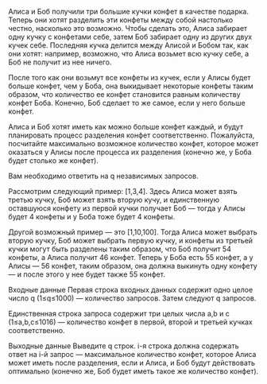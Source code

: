 ﻿Алиса и Боб получили три большие кучки конфет в качестве подарка. Теперь они хотят разделить эти конфеты между собой настолько честно, насколько это возможно. Чтобы сделать это, Алиса забирает одну кучку с конфетами себе, затем Боб забирает одну из других двух кучек себе. Последняя кучка делится между Алисой и Бобом так, как они хотят: например, возможно, что Алиса возьмет всю кучку себе, а Боб не получит из нее ничего.

После того как они возьмут все конфеты из кучек, если у Алисы будет больше конфет, чем у Боба, она выкидывает некоторые конфеты таким образом, что количество ее конфет становится равным количеству конфет Боба. Конечно, Боб сделает то же самое, если у него больше конфет.

Алиса и Боб хотят иметь как можно больше конфет каждый, и будут планировать процесс разделения конфет соответственно. Пожалуйста, посчитайте максимально возможное количество конфет, которое может оказаться у Алисы после процесса их разделения (конечно же, у Боба будет столько же конфет).

Вам необходимо ответить на q независимых запросов.

Рассмотрим следующий пример: [1,3,4]. Здесь Алиса может взять третью кучку, Боб может взять вторую кучу, и единственную оставшуюся конфету из первой кучки получает Боб — тогда у Алисы будет 4 конфеты и у Боба тоже будет 4 конфеты.

Другой возможный пример — это [1,10,100]. Тогда Алиса может выбрать вторую кучку, Боб может выбрать первую кучку, и конфеты из третьей кучки могут быть разделены таким образом, что Боб получит 54 конфеты, а Алиса получит 46 конфет. Теперь у Боба есть 55 конфет, а у Алисы — 56 конфет, таким образом, она должна выкинуть одну конфету — и после этого у нее будет также 55 конфет.

Входные данные
Первая строка входных данных содержит одно целое число q (1≤q≤1000) — количество запросов. Затем следуют q запросов.

Единственная строка запроса содержит три целых числа a,b и c (1≤a,b,c≤1016) — количество конфет в первой, второй и третьей кучках соответственно.

Выходные данные
Выведите q строк. i-я строка должна содержать ответ на i-й запрос — максимальное количество конфет, которое Алиса может иметь после разделения, если и Алиса, и Боб будут действовать оптимально (конечно же, Боб будет иметь такое же количество конфет).